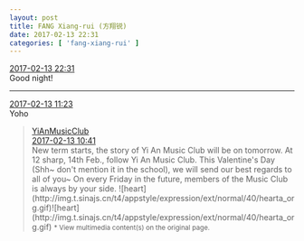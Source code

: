 ```yaml
---
layout: post
title: FANG Xiang-rui (方翔锐)
date: 2017-02-13 22:31
categories: [ 'fang-xiang-rui' ]
---
```


<div class="weibo-info">
  <a href="http://weibo.com/6117583008/EvopEtpBl">2017-02-13 22:31</a>
</div>
Good night!

<!-- more -->

---

<div class="weibo-info">
  <a href="http://weibo.com/6117583008/Evk2ppaQS">2017-02-13 11:23</a>
</div>
Yoho

> <div class="weibo-post-name">
>   <a href="http://weibo.com/u/6094546964">YiAnMusicClub</a>
> </div>
> <div class="weibo-info">
>   <a href="http://weibo.com/6094546964/EvjLs3IF8">2017-02-13 10:41</a>
> </div>  
> New term starts, the story of Yi An Music Club will be on tomorrow. At 12 sharp, 14th Feb., follow Yi An Music Club. This Valentine's Day (Shh~ don't mention it in the school), we will send our best regards to all of you~ On every Friday in the future, members of the Music Club is always by your side. ![heart](http://img.t.sinajs.cn/t4/appstyle/expression/ext/normal/40/hearta_org.gif)![heart](http://img.t.sinajs.cn/t4/appstyle/expression/ext/normal/40/hearta_org.gif)  
> <small>* View multimedia content(s) on the original page.</small>
